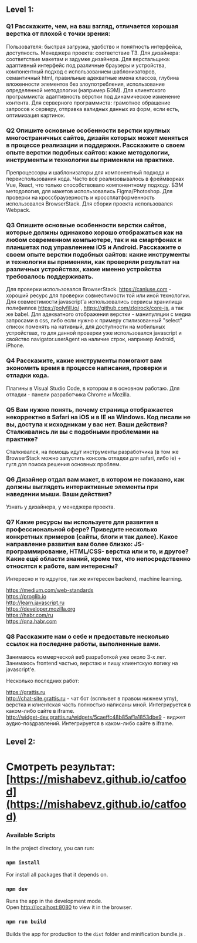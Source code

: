 ## Level 1:
### Q1 Расскажите, чем, на ваш взгляд, отличается хорошая верстка от плохой с точки зрения:
Пользователя: быстрая загрузка, удобство и понятность интерфейса, доступность.
Менеджера проекта: соответствие ТЗ.
Для дизайнера: соответствие макетам и задумке дизайнера.
Для верстальщика: адаптивный интерфейс под различные браузеры и устройства, компонентный подход с использованием шаблонизаторов, семантичный html, правильные адекватные имена классов, глубина вложенности элементов без злоупотребления, использование определенной методологии (например БЭМ).
Для клиентского программиста: адаптивность вёрстки под динамическое изменение контента.
Для серверного программиста: грамотное обращение запросов к серверу, отправка валидных данных из форм, если есть, оптимизация картинок.

### Q2 Опишите основные особенности верстки крупных многостраничных сайтов, дизайн которых может меняться в процессе реализации и поддержки. Расскажите о своем опыте верстки подобных сайтов: какие методологии, инструменты и технологии вы применяли на практике.

Препроцессоры и шаблонизаторы для компонентный подхода и переиспользования кода. Часто всё реализовывалось в фреймворках Vue, React, что только способствовало компонентному подходу. БЭМ методология, для макетов использовались Figma/Photoshop. Для проверки на кроссбраузерность и кроссплатформенность использовался BrowserStack. Для сборки проекта использовался Webpack.

### Q3 Опишите основные особенности верстки сайтов, которые должны одинаково хорошо отображаться как на любом современном компьютере, так и на смартфонах и планшетах под управлением iOS и Android. Расскажите о своем опыте верстки подобных сайтов: какие инструменты и технологии вы применяли, как проверяли результат на различных устройствах, какие именно устройства требовалось поддерживать.

Для проверки использовался BrowserStack. https://caniuse.com - хороший ресурс для проверки совместимости той или иной технологии. Для совместимости javascript'а использовались сервисы хранилища полифиллов https://polyfill.io/ , https://github.com/zloirock/core-js, а так же babel. Для адекватного отображения верстки - манипуляции с медиа запросами в css, либо если нужно к примеру стилизованный "select" список поменять на нативный, для доступности на мобильных устройствах, то для данной проверки уже использовался javascript и свойство navigator.userAgent на наличие строк, например Android, iPhone.

### Q4 Расскажите, какие инструменты помогают вам экономить время в процессе написания, проверки и отладки кода.

Плагины в Visual Studio Code, в котором я в основном работаю. Для отладки - панели разработчика Chrome и Mozilla.

### Q5 Вам нужно понять, почему страница отображается некорректно в Safari на iOS и в IE на Windows. Код писали не вы, доступа к исходникам у вас нет. Ваши действия? Сталкивались ли вы с подобными проблемами на практике?

Сталкивался, на помощь идут инструменты разработчика (в том же BrowserStack можно запустить консоль отладки для safari, либо ie) + гугл для поиска решения основных проблем.

### Q6 Дизайнер отдал вам макет, в котором не показано, как должны выглядеть интерактивные элементы при наведении мыши. Ваши действия?

Узнать у дизайнера, у менеджера проекта.

### Q7 Какие ресурсы вы используете для развития в профессиональной сфере? Приведите несколько конкретных примеров (сайты, блоги и так далее). Какое направление развития вам более близко: JS-программирование, HTML/CSS- верстка или и то, и другое? Какие ещё области знаний, кроме тех, что непосредственно относятся к работе, вам интересны?

Интересно и то идругое, так же интересен backend, machine learning.

https://medium.com/web-standards <br>
https://proglib.io <br>
http://learn.javascript.ru <br>
https://developer.mozilla.org <br>
https://habr.com/ru <br>
https://qna.habr.com <br>

### Q8 Расскажите нам о себе и предоставьте несколько ссылок на последние работы, выполненные вами.
Занимаюсь коммерческой веб разработкой уже около 3-х лет. Занимаюсь frontend частью, верстаю и пишу клиентскую логику на javascript'е.

Несколько последних работ:

https://grattis.ru <br>
http://chat-site.grattis.ru - чат бот (всплывет в правом нижнем углу), верстка и клиентская часть полностью написаны мной. Интегрируется в каком-либо сайте в iframe.<br>
http://widget-dev.grattis.ru/widgets/5caeffc48b85af1a1853dbe9 - виджет аудио-поздравлений. Интегрируется в каком-либо сайте в iframe.<br>

## Level 2:

# Смотреть результат: [https://mishabevz.github.io/catfood](https://mishabevz.github.io/catfood)

### Available Scripts

In the project directory, you can run:

### `npm install` 

For install all packages that it depends on.

### `npm dev`

Runs the app in the development mode.<br>
Open [http://localhost:8080](http://localhost:8080) to view it in the browser.

### `npm run build`

Builds the app for production to the `dist` folder and minification bundle.js .<br>

